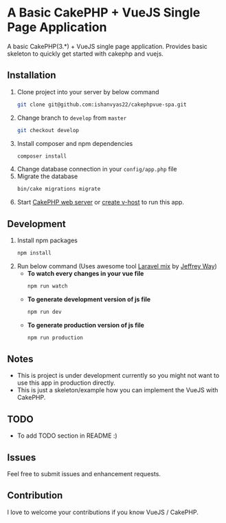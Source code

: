 # A Basic CakePHP + VueJS Single Page Application
A basic CakePHP(3.\*) + VueJS single page application. Provides basic skeleton to quickly get started with cakephp and vuejs.

## Installation
1. Clone project into your server by below command
    ```bash
    git clone git@github.com:ishanvyas22/cakephpvue-spa.git
    ```
2. Change branch to `develop` from `master`
    ```bash
    git checkout develop
    ```
2. Install composer and npm dependencies
    ```bash
    composer install
    ```
3. Change database connection in your `config/app.php` file
4. Migrate the database
    ```bash
    bin/cake migrations migrate
    ```
5. Start [CakePHP web server](https://book.cakephp.org/3.0/en/installation.html#development-server) or [create v-host](https://www.digitalocean.com/community/tutorials/how-to-install-the-apache-web-server-on-ubuntu-18-04) to run this app.

## Development
1. Install npm packages
    ```bash
    npm install
    ```
2. Run below command (Uses awesome tool [Laravel mix](https://laravel-mix.com) by [Jeffrey Way](https://github.com/JeffreyWay))
    - **To watch every changes in your vue file**
        ```bash
        npm run watch
        ```
    - **To generate development version of js file**
        ```bash
        npm run dev
        ```
    - **To generate production version of js file**
        ```bash
        npm run production
        ```

## Notes
- This is project is under development currently so you might not want to use this app in production directly.
- This is just a skeleton/example how you can implement the VueJS with CakePHP.

## TODO
- To add TODO section in README :)

## Issues
Feel free to submit issues and enhancement requests.

## Contribution
I love to welcome your contributions if you know VueJS / CakePHP.
